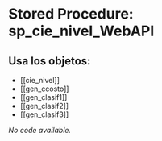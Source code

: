 # Stored Procedure: sp_cie_nivel_WebAPI

## Usa los objetos:
- [[cie_nivel]]
- [[gen_ccosto]]
- [[gen_clasif1]]
- [[gen_clasif2]]
- [[gen_clasif3]]

*No code available.*
